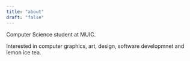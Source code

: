 ```yaml
---
title: "about"
draft: "false"
---
```

Computer Science student at MUIC. 

Interested in computer graphics, art, design, software developmnet and lemon ice tea.  

